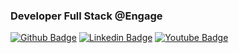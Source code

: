 ### Developer Full Stack @Engage

[![Github Badge](https://img.shields.io/badge/-Github-000?style=flat-square&logo=Github&logoColor=white&link=https://github.com/engageavalentim)](https://github.com/engageavalentim)
[![Linkedin Badge](https://img.shields.io/badge/-LinkedIn-blue?style=flat-square&logo=Linkedin&logoColor=white&link=https://www.linkedin.com/in/andr%C3%A9-valentim-rodrigues-912560116/)](https://www.linkedin.com/in/andr%C3%A9-valentim-rodrigues-912560116/)
[![Youtube Badge](https://img.shields.io/badge/-YouTube-ff0000?style=flat-square&labelColor=ff0000&logo=youtube&logoColor=white&link=https://www.youtube.com/channel/UCY5H3qebQJA2_Gjt9aLt4Vw)](https://www.youtube.com/channel/UCY5H3qebQJA2_Gjt9aLt4Vw)

<!--
**engageavalentim/engageavalentim** is a ✨ _special_ ✨ repository because its `README.md` (this file) appears on your GitHub profile.

Here are some ideas to get you started:

- 🔭 I’m currently working on ...
- 🌱 I’m currently learning ...
- 👯 I’m looking to collaborate on ...
- 🤔 I’m looking for help with ...
- 💬 Ask me about ...
- 📫 How to reach me: ...
- 😄 Pronouns: ...
- ⚡ Fun fact: ...
-->
